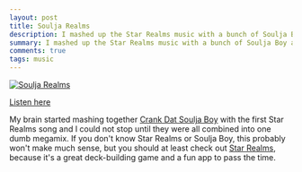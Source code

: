 ```yaml
---
layout: post
title: Soulja Realms
description: I mashed up the Star Realms music with a bunch of Soulja Boy acapellas.
summary: I mashed up the Star Realms music with a bunch of Soulja Boy acapellas.
comments: true
tags: music
---
```


[![Soulja Realms](https://i.ytimg.com/vi/xb6MV25Ktjc/maxresdefault.jpg)](https://www.youtube.com/watch?v=xb6MV25Ktjc)

[Listen here](https://www.youtube.com/watch?v=xb6MV25Ktjc)

My brain started mashing together [Crank Dat Soulja Boy](https://www.youtube.com/watch?v=8UFIYGkROII) with the first Star Realms song and I could not stop until they were all combined into one dumb megamix. If you don't know Star Realms or Soulja Boy, this probably won't make much sense, but you should at least check out [Star Realms](https://www.starrealms.com/), because it's a great deck-building game and a fun app to pass the time.